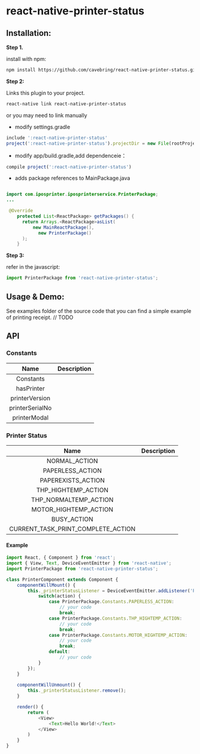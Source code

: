 # react-native-printer-status


## Installation:

**Step 1.**

install with npm:

```bash 
npm install https://github.com/cavebring/react-native-printer-status.git --save
```

**Step 2:**

Links this plugin to your project.

```bash
react-native link react-native-printer-status
```

or you may need to link manually 
* modify settings.gradle

```javascript 
include ':react-native-printer-status'
project(':react-native-printer-status').projectDir = new File(rootProject.projectDir, '../node_modules/react-native-printer-status/android')
```

* modify  app/build.gradle,add dependenceie：

```javascript
compile project(':react-native-printer-status')
```

* adds package references to  MainPackage.java 

```java

import com.iposprinter.iposprinterservice.PrinterPackage;
...

 @Override
    protected List<ReactPackage> getPackages() {
      return Arrays.<ReactPackage>asList(
          new MainReactPackage(),
            new PrinterPackage()
      );
    }

```

**Step 3:**

refer in the javascript:
```javascript
import PrinterPackage from 'react-native-printer-status';

```

## Usage & Demo:
See examples folder of the source code that you can find a simple example of printing receipt.
// TODO

## API

### Constants
| Name | Description|
|:-----:|:-----------:|
| Constants | 
| hasPrinter |
| printerVersion |
| printerSerialNo | 
| printerModal |


### Printer Status

|  Name | Description |
|:-----:|:-----------:|
| NORMAL_ACTION | 
| PAPERLESS_ACTION | 
| PAPEREXISTS_ACTION | 
| THP_HIGHTEMP_ACTION | 
| THP_NORMALTEMP_ACTION | 
| MOTOR_HIGHTEMP_ACTION | 
| BUSY_ACTION | 
| CURRENT_TASK_PRINT_COMPLETE_ACTION | 


#### Example

```javascript
import React, { Component } from 'react';
import { View, Text, DeviceEventEmitter } from 'react-native';
import PrinterPackage from 'react-native-printer-status';

class PrinterComponent extends Component {
    componentWillMount() {
        this._printerStatusListener = DeviceEventEmitter.addListener('PrinterStatus', action => {
            switch(action) {
                case PrinterPackage.Constants.PAPERLESS_ACTION: 
                    // your code
                    break;
                case PrinterPackage.Constants.THP_HIGHTEMP_ACTION:  
                    // your code
                    break;
                case PrinterPackage.Constants.MOTOR_HIGHTEMP_ACTION:  
                    // your code
                    break;
                default:
                    // your code
            }
        });
    }
    
    componentWillUnmount() {
        this._printerStatusListener.remove();
    }

    render() {
        return (
            <View>
                <Text>Hello World!</Text>
            </View>
        )
    }
}
```
